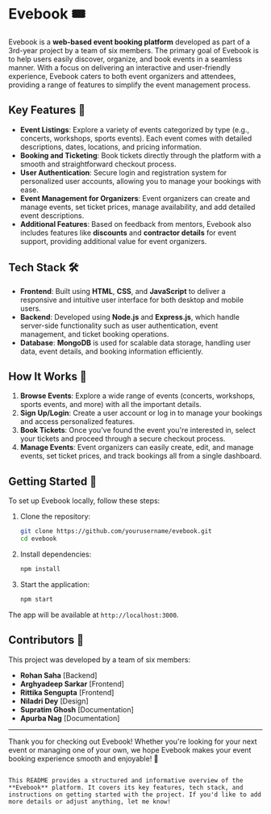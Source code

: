 # Evebook 🎟️

Evebook is a **web-based event booking platform** developed as part of a 3rd-year project by a team of six members. The primary goal of Evebook is to help users easily discover, organize, and book events in a seamless manner. With a focus on delivering an interactive and user-friendly experience, Evebook caters to both event organizers and attendees, providing a range of features to simplify the event management process.

## Key Features 🌟

- **Event Listings**: Explore a variety of events categorized by type (e.g., concerts, workshops, sports events). Each event comes with detailed descriptions, dates, locations, and pricing information.
- **Booking and Ticketing**: Book tickets directly through the platform with a smooth and straightforward checkout process.
- **User Authentication**: Secure login and registration system for personalized user accounts, allowing you to manage your bookings with ease.
- **Event Management for Organizers**: Event organizers can create and manage events, set ticket prices, manage availability, and add detailed event descriptions.
- **Additional Features**: Based on feedback from mentors, Evebook also includes features like **discounts** and **contractor details** for event support, providing additional value for event organizers.

## Tech Stack 🛠️

- **Frontend**: Built using **HTML**, **CSS**, and **JavaScript** to deliver a responsive and intuitive user interface for both desktop and mobile users.
- **Backend**: Developed using **Node.js** and **Express.js**, which handle server-side functionality such as user authentication, event management, and ticket booking operations.
- **Database**: **MongoDB** is used for scalable data storage, handling user data, event details, and booking information efficiently.

## How It Works 🎉

1. **Browse Events**: Explore a wide range of events (concerts, workshops, sports events, and more) with all the important details.
2. **Sign Up/Login**: Create a user account or log in to manage your bookings and access personalized features.
3. **Book Tickets**: Once you've found the event you're interested in, select your tickets and proceed through a secure checkout process.
4. **Manage Events**: Event organizers can easily create, edit, and manage events, set ticket prices, and track bookings all from a single dashboard.

## Getting Started 🚀

To set up Evebook locally, follow these steps:

1. Clone the repository:
   ```bash
   git clone https://github.com/yourusername/evebook.git
   cd evebook
   ```

2. Install dependencies:
   ```bash
   npm install
   ```

3. Start the application:
   ```bash
   npm start
   ```

The app will be available at `http://localhost:3000`.

## Contributors 🤝

This project was developed by a team of six members:

- **Rohan Saha** [Backend]
- **Arghyadeep Sarkar** [Frontend]
- **Rittika Sengupta** [Frontend]
- **Niladri Dey** [Design]
- **Supratim Ghosh** [Documentation]
- **Apurba Nag** [Documentation]

---

Thank you for checking out Evebook! Whether you're looking for your next event or managing one of your own, we hope Evebook makes your event booking experience smooth and enjoyable! 🎉
```

This README provides a structured and informative overview of the **Evebook** platform. It covers its key features, tech stack, and instructions on getting started with the project. If you'd like to add more details or adjust anything, let me know!
